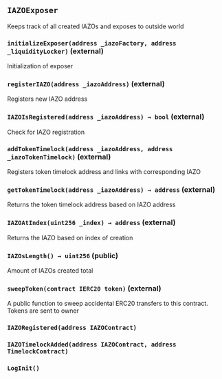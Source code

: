 ## `IAZOExposer`

Keeps track of all created IAZOs and exposes to outside world




### `initializeExposer(address _iazoFactory, address _liquidityLocker)` (external)

Initialization of exposer




### `registerIAZO(address _iazoAddress)` (external)

Registers new IAZO address




### `IAZOIsRegistered(address _iazoAddress) → bool` (external)

Check for IAZO registration




### `addTokenTimelock(address _iazoAddress, address _iazoTokenTimelock)` (external)

Registers token timelock address and links with corresponding IAZO




### `getTokenTimelock(address _iazoAddress) → address` (external)

Returns the token timelock address based on IAZO address




### `IAZOAtIndex(uint256 _index) → address` (external)

Returns the IAZO based on index of creation




### `IAZOsLength() → uint256` (public)

Amount of IAZOs created total




### `sweepToken(contract IERC20 token)` (external)

A public function to sweep accidental ERC20 transfers to this contract. 
  Tokens are sent to owner





### `IAZORegistered(address IAZOContract)`





### `IAZOTimelockAdded(address IAZOContract, address TimelockContract)`





### `LogInit()`





